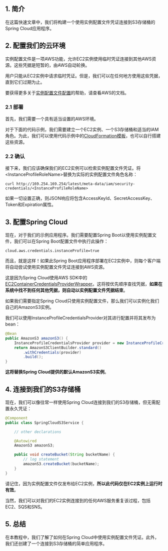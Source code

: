 ## 1. 简介

在这篇快速文章中，我们将构建一个使用实例配置文件凭证连接到S3存储桶的Spring Cloud应用程序。

## 2. 配置我们的云环境

实例配置文件是一项AWS功能，允许EC2实例使用临时凭证连接到其他AWS资源。这些凭据是短暂的，由AWS自动轮换。

用户只能从EC2实例中请求临时凭证。但是，我们可以在任何地方使用这些凭据，直到它们过期为止。

要获得更多关于[实例配置文件配置](https://docs.aws.amazon.com/codedeploy/latest/userguide/getting-started-create-iam-instance-profile.html)的帮助，请查看AWS的文档。

### 2.1 部署

首先，我们需要一个具有适当设置的AWS环境。

对于下面的代码示例，我们需要建立一个EC2实例、一个S3存储桶和适当的IAM角色。为此，我们可以使用代码示例中的[CloudFormation模板](https://github.com/eugenp/tutorials/tree/master/spring-cloud-modules/spring-cloud-aws/src/main/resources)，也可以自行搭建这些资源。

### 2.2 确认

接下来，我们应该确保我们的EC2实例可以检索实例配置文件凭证。将<InstanceProfileRoleName\>替换为实际的实例配置文件角色名称：

```shell
curl http://169.254.169.254/latest/meta-data/iam/security-credentials/<InstanceProfileRoleName>
```

如果一切设置正确，则JSON响应将包含AccessKeyId、SecretAccessKey、Token和Expiration属性。

## 3. 配置Spring Cloud

现在，对于我们的示例应用程序。我们需要配置Spring Boot以使用实例配置文件，我们可以在Spring Boot配置文件中执行此操作：

```properties
cloud.aws.credentials.instanceProfile=true
```

而且，就是这样！如果此Spring Boot应用程序部署在EC2实例中，则每个客户端将自动尝试使用实例配置文件凭证连接到AWS资源。

这是因为Spring Cloud使用AWS SDK中的[EC2ContainerCredentialsProviderWrapper](https://docs.aws.amazon.com/AWSJavaSDK/latest/javadoc/com/amazonaws/auth/EC2ContainerCredentialsProviderWrapper.html)。这将按优先顺序查找凭据，**如果在系统中找不到任何其他凭据，则自动以实例配置文件凭据结束**。

如果我们需要指定Spring Cloud只使用实例配置文件，那么我们可以实例化我们自己的AmazonS3实例。

我们可以使用InstanceProfileCredentialsProvider对其进行配置并将其发布为bean：

```java
@Bean
public AmazonS3 amazonS3() {
    InstanceProfileCredentialsProvider provider = new InstanceProfileCredentialsProvider(true);
    return AmazonS3ClientBuilder.standard()
        .withCredentials(provider)
        .build();
}
```

**这将替换Spring Cloud提供的默认AmazonS3实例**。

## 4. 连接到我们的S3存储桶

现在，我们可以像往常一样使用Spring Cloud连接到我们的S3存储桶，但无需配置永久凭证：

```java
@Component
public class SpringCloudS3Service {

    // other declarations

    @Autowired
    AmazonS3 amazonS3;

    public void createBucket(String bucketName) {
        // log statement
        amazonS3.createBucket(bucketName);
    }
}
```

请记住，因为实例配置文件仅发布给EC2实例，**所以此代码仅在EC2实例上运行时有效**。

当然，我们可以对我们的EC2实例连接到的任何AWS服务重复该过程，包括EC2、SQS和SNS。

## 5. 总结

在本教程中，我们了解了如何在Spring Cloud中使用实例配置文件凭证。此外，我们还创建了一个连接到S3存储桶的简单应用程序。